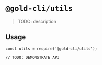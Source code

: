 # `@gold-cli/utils`

> TODO: description

## Usage

```
const utils = require('@gold-cli/utils');

// TODO: DEMONSTRATE API
```
